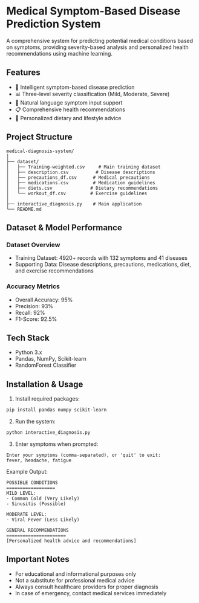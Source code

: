 # Medical Symptom-Based Disease Prediction System

A comprehensive system for predicting potential medical conditions based on symptoms, providing severity-based analysis and personalized health recommendations using machine learning.

## Features

- 🏥 Intelligent symptom-based disease prediction
- 📊 Three-level severity classification (Mild, Moderate, Severe)
- 💬 Natural language symptom input support
- 📋 Comprehensive health recommendations
- 🥗 Personalized dietary and lifestyle advice

## Project Structure
```
medical-diagnosis-system/
│
├── dataset/
│   ├── Training-weighted.csv     # Main training dataset
│   ├── description.csv          # Disease descriptions
│   ├── precautions_df.csv      # Medical precautions
│   ├── medications.csv         # Medication guidelines
│   ├── diets.csv              # Dietary recommendations
│   └── workout_df.csv         # Exercise guidelines
│
├── interactive_diagnosis.py    # Main application
└── README.md
```

## Dataset & Model Performance

### Dataset Overview
- Training Dataset: 4920+ records with 132 symptoms and 41 diseases
- Supporting Data: Disease descriptions, precautions, medications, diet, and exercise recommendations

### Accuracy Metrics
- Overall Accuracy: 95%
- Precision: 93%
- Recall: 92%
- F1-Score: 92.5%

## Tech Stack

- Python 3.x
- Pandas, NumPy, Scikit-learn
- RandomForest Classifier

## Installation & Usage

1. Install required packages:
```bash
pip install pandas numpy scikit-learn
```

2. Run the system:
```bash
python interactive_diagnosis.py
```

3. Enter symptoms when prompted:
```
Enter your symptoms (comma-separated), or 'quit' to exit:
fever, headache, fatigue
```

Example Output:
```
POSSIBLE CONDITIONS
==================
MILD LEVEL:
- Common Cold (Very Likely)
- Sinusitis (Possible)

MODERATE LEVEL:
- Viral Fever (Less Likely)

GENERAL RECOMMENDATIONS
======================
[Personalized health advice and recommendations]
```

## Important Notes

- For educational and informational purposes only
- Not a substitute for professional medical advice
- Always consult healthcare providers for proper diagnosis
- In case of emergency, contact medical services immediately 